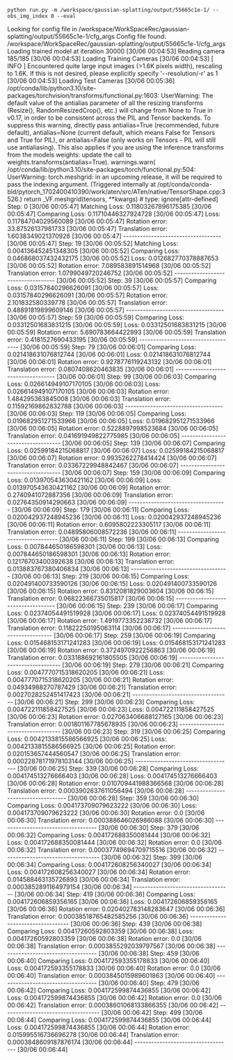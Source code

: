 ```
python run.py -m /workspace/gaussian-splatting/output/55665c1e-1/ --obs_img_index 0 --eval
```

Looking for config file in /workspace/WorkSpaceRec/gaussian-splatting/output/55665c1e-1/cfg_args
Config file found: /workspace/WorkSpaceRec/gaussian-splatting/output/55665c1e-1/cfg_args
Loading trained model at iteration 30000 [30/06 00:04:53]
Reading camera 185/185 [30/06 00:04:53]
Loading Training Cameras [30/06 00:04:53]
[ INFO ] Encountered quite large input images (>1.6K pixels width), rescaling to 1.6K.
 If this is not desired, please explicitly specify '--resolution/-r' as 1 [30/06 00:04:53]
Loading Test Cameras [30/06 00:05:36]
/opt/conda/lib/python3.10/site-packages/torchvision/transforms/functional.py:1603: UserWarning: The default value of the antialias parameter of all the resizing transforms (Resize(), RandomResizedCrop(), etc.) will change from None to True in v0.17, in order to be consistent across the PIL and Tensor backends. To suppress this warning, directly pass antialias=True (recommended, future default), antialias=None (current default, which means False for Tensors and True for PIL), or antialias=False (only works on Tensors - PIL will still use antialiasing). This also applies if you are using the inference transforms from the models weights: update the call to weights.transforms(antialias=True).
  warnings.warn(
/opt/conda/lib/python3.10/site-packages/torch/functional.py:504: UserWarning: torch.meshgrid: in an upcoming release, it will be required to pass the indexing argument. (Triggered internally at /opt/conda/conda-bld/pytorch_1702400410390/work/aten/src/ATen/native/TensorShape.cpp:3526.)
  return _VF.meshgrid(tensors, **kwargs)  # type: ignore[attr-defined]
Step:  0 [30/06 00:05:47]
Matching Loss:  0.11803267896175385 [30/06 00:05:47]
Comparing Loss:  0.11710446327924728 [30/06 00:05:47]
Loss:  0.11784704029560089 [30/06 00:05:47]
Rotation error:  33.87526137981733 [30/06 00:05:47]
Translation error:  1.6038349021370926 [30/06 00:05:47]
----------------------------------- [30/06 00:05:47]
Step:  19 [30/06 00:05:52]
Matching Loss:  0.004136452451348305 [30/06 00:05:52]
Comparing Loss:  0.046868037432432175 [30/06 00:05:52]
Loss:  0.012682770378887653 [30/06 00:05:52]
Rotation error:  7.089583891514968 [30/06 00:05:52]
Translation error:  1.0799049720246752 [30/06 00:05:52]
----------------------------------- [30/06 00:05:52]
Step:  39 [30/06 00:05:57]
Comparing Loss:  0.03157840296626091 [30/06 00:05:57]
Loss:  0.03157840296626091 [30/06 00:05:57]
Rotation error:  2.101832580339778 [30/06 00:05:57]
Translation error:  0.48891819899609146 [30/06 00:05:57]
----------------------------------- [30/06 00:05:57]
Step:  59 [30/06 00:05:59]
Comparing Loss:  0.03312501683831215 [30/06 00:05:59]
Loss:  0.03312501683831215 [30/06 00:05:59]
Rotation error:  5.690783664422993 [30/06 00:05:59]
Translation error:  0.4181527690433195 [30/06 00:05:59]
----------------------------------- [30/06 00:05:59]
Step:  79 [30/06 00:06:01]
Comparing Loss:  0.021418631076812744 [30/06 00:06:01]
Loss:  0.021418631076812744 [30/06 00:06:01]
Rotation error:  0.9278776119243132 [30/06 00:06:01]
Translation error:  0.0807408620463835 [30/06 00:06:01]
----------------------------------- [30/06 00:06:01]
Step:  99 [30/06 00:06:03]
Comparing Loss:  0.026614949107170105 [30/06 00:06:03]
Loss:  0.026614949107170105 [30/06 00:06:03]
Rotation error:  1.484295363845008 [30/06 00:06:03]
Translation error:  0.11592169862832788 [30/06 00:06:03]
----------------------------------- [30/06 00:06:03]
Step:  119 [30/06 00:06:05]
Comparing Loss:  0.019682951271533966 [30/06 00:06:05]
Loss:  0.019682951271533966 [30/06 00:06:05]
Rotation error:  0.5228897998523684 [30/06 00:06:05]
Translation error:  0.041691949822775985 [30/06 00:06:05]
----------------------------------- [30/06 00:06:05]
Step:  139 [30/06 00:06:07]
Comparing Loss:  0.02599184215068817 [30/06 00:06:07]
Loss:  0.02599184215068817 [30/06 00:06:07]
Rotation error:  0.9935262278414424 [30/06 00:06:07]
Translation error:  0.03367229948842467 [30/06 00:06:07]
----------------------------------- [30/06 00:06:07]
Step:  159 [30/06 00:06:09]
Comparing Loss:  0.013970543630421162 [30/06 00:06:09]
Loss:  0.013970543630421162 [30/06 00:06:09]
Rotation error:  0.2740941072887356 [30/06 00:06:09]
Translation error:  0.02764350914290663 [30/06 00:06:09]
----------------------------------- [30/06 00:06:09]
Step:  179 [30/06 00:06:11]
Comparing Loss:  0.020042937248945236 [30/06 00:06:11]
Loss:  0.020042937248945236 [30/06 00:06:11]
Rotation error:  0.6095802223305117 [30/06 00:06:11]
Translation error:  0.04895806008572236 [30/06 00:06:11]
----------------------------------- [30/06 00:06:11]
Step:  199 [30/06 00:06:13]
Comparing Loss:  0.007844650186598301 [30/06 00:06:13]
Loss:  0.007844650186598301 [30/06 00:06:13]
Rotation error:  0.12176703400392638 [30/06 00:06:13]
Translation error:  0.013883767380406834 [30/06 00:06:13]
----------------------------------- [30/06 00:06:13]
Step:  219 [30/06 00:06:15]
Comparing Loss:  0.020491400733590126 [30/06 00:06:15]
Loss:  0.020491400733590126 [30/06 00:06:15]
Rotation error:  0.8312081829003604 [30/06 00:06:15]
Translation error:  0.06822366735015817 [30/06 00:06:15]
----------------------------------- [30/06 00:06:15]
Step:  239 [30/06 00:06:17]
Comparing Loss:  0.02374054491519928 [30/06 00:06:17]
Loss:  0.02374054491519928 [30/06 00:06:17]
Rotation error:  1.4919773352238732 [30/06 00:06:17]
Translation error:  0.11822250195063114 [30/06 00:06:17]
----------------------------------- [30/06 00:06:17]
Step:  259 [30/06 00:06:19]
Comparing Loss:  0.015468153171241283 [30/06 00:06:19]
Loss:  0.015468153171241283 [30/06 00:06:19]
Rotation error:  0.3724970922256863 [30/06 00:06:19]
Translation error:  0.033188692161805505 [30/06 00:06:19]
----------------------------------- [30/06 00:06:19]
Step:  279 [30/06 00:06:21]
Comparing Loss:  0.0047770715318620205 [30/06 00:06:21]
Loss:  0.0047770715318620205 [30/06 00:06:21]
Rotation error:  0.04934988270787429 [30/06 00:06:21]
Translation error:  0.0027028252451417423 [30/06 00:06:21]
----------------------------------- [30/06 00:06:21]
Step:  299 [30/06 00:06:23]
Comparing Loss:  0.004722111858427525 [30/06 00:06:23]
Loss:  0.004722111858427525 [30/06 00:06:23]
Rotation error:  0.027063406688127165 [30/06 00:06:23]
Translation error:  0.001801167785678935 [30/06 00:06:23]
----------------------------------- [30/06 00:06:23]
Step:  319 [30/06 00:06:25]
Comparing Loss:  0.0042133815586566925 [30/06 00:06:25]
Loss:  0.0042133815586566925 [30/06 00:06:25]
Rotation error:  0.020153657444560547 [30/06 00:06:25]
Translation error:  0.00022878171978103144 [30/06 00:06:25]
----------------------------------- [30/06 00:06:25]
Step:  339 [30/06 00:06:28]
Comparing Loss:  0.004174513276666403 [30/06 00:06:28]
Loss:  0.004174513276666403 [30/06 00:06:28]
Rotation error:  0.010709441988366568 [30/06 00:06:28]
Translation error:  0.0003902637611056494 [30/06 00:06:28]
----------------------------------- [30/06 00:06:28]
Step:  359 [30/06 00:06:30]
Comparing Loss:  0.004173709079623222 [30/06 00:06:30]
Loss:  0.004173709079623222 [30/06 00:06:30]
Rotation error:  0.0 [30/06 00:06:30]
Translation error:  0.000388646026986088 [30/06 00:06:30]
----------------------------------- [30/06 00:06:30]
Step:  379 [30/06 00:06:32]
Comparing Loss:  0.004172688350081444 [30/06 00:06:32]
Loss:  0.004172688350081444 [30/06 00:06:32]
Rotation error:  0.0 [30/06 00:06:32]
Translation error:  0.00037749694709715516 [30/06 00:06:32]
----------------------------------- [30/06 00:06:32]
Step:  399 [30/06 00:06:34]
Comparing Loss:  0.004172608256340027 [30/06 00:06:34]
Loss:  0.004172608256340027 [30/06 00:06:34]
Rotation error:  0.014588463135726893 [30/06 00:06:34]
Translation error:  0.0003852891164979154 [30/06 00:06:34]
----------------------------------- [30/06 00:06:34]
Step:  419 [30/06 00:06:36]
Comparing Loss:  0.004172606859356165 [30/06 00:06:36]
Loss:  0.004172606859356165 [30/06 00:06:36]
Rotation error:  0.020402783148283647 [30/06 00:06:36]
Translation error:  0.00038518765482585256 [30/06 00:06:36]
----------------------------------- [30/06 00:06:36]
Step:  439 [30/06 00:06:38]
Comparing Loss:  0.00417260592803359 [30/06 00:06:38]
Loss:  0.00417260592803359 [30/06 00:06:38]
Rotation error:  0.0 [30/06 00:06:38]
Translation error:  0.0003855292039797567 [30/06 00:06:38]
----------------------------------- [30/06 00:06:38]
Step:  459 [30/06 00:06:40]
Comparing Loss:  0.004172593355178833 [30/06 00:06:40]
Loss:  0.004172593355178833 [30/06 00:06:40]
Rotation error:  0.0 [30/06 00:06:40]
Translation error:  0.0003845015989601863 [30/06 00:06:40]
----------------------------------- [30/06 00:06:40]
Step:  479 [30/06 00:06:42]
Comparing Loss:  0.004172599874436855 [30/06 00:06:42]
Loss:  0.004172599874436855 [30/06 00:06:42]
Rotation error:  0.0 [30/06 00:06:42]
Translation error:  0.00038601068133866355 [30/06 00:06:42]
----------------------------------- [30/06 00:06:42]
Step:  499 [30/06 00:06:44]
Comparing Loss:  0.004172599874436855 [30/06 00:06:44]
Loss:  0.004172599874436855 [30/06 00:06:44]
Rotation error:  0.015995516736696278 [30/06 00:06:44]
Translation error:  0.0003848609187876174 [30/06 00:06:44]
----------------------------------- [30/06 00:06:44]